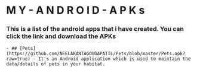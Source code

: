 # M Y - A N D R O I D - A P K s
### This is a list of the android apps that i have created. You can click the link and download the APKs

	- ## [Pets](https://github.com/NEELAKANTAGOUDAPATIL/Pets/blob/master/Pets.apk?raw=true) - It's an Android application which is used to maintain the data/details of pets in your habitat.